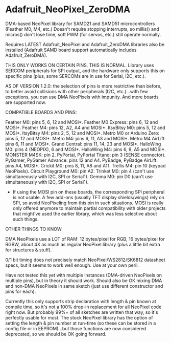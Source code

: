 # Adafruit_NeoPixel_ZeroDMA
DMA-based NeoPixel library for SAMD21 and SAMD51 microcontrollers
(Feather M0, M4, etc.) Doesn't require stopping interrupts, so millis() and
micros() don't lose time, soft PWM (for servos, etc.) still operate normally.

Requires LATEST Adafruit_NeoPixel and Adafruit_ZeroDMA libraries also be
installed (Adafruit SAMD board support automatically includes
Adafruit_ZeroDMA).

THIS ONLY WORKS ON CERTAIN PINS. THIS IS NORMAL. Library uses SERCOM
peripherals for SPI output, and the hardware only supports this on specific
pins (plus, some SERCOMs are in use for Serial, I2C, etc.).

AS OF VERSION 1.2.0: the selection of pins is more restrictive than before,
to better avoid collisions with other peripherals (I2C, etc.)...with few
exceptions, you can use DMA NeoPixels with impunity. And more boards are
supported now.

COMPATIBLE BOARDS AND PINS:

Feather M0: pins 5, 6, 12 and MOSI*.
Feather M0 Express: pins 6, 12 and MOSI*.
Feather M4: pins 12, A2, A4 and MOSI*.
ItsyBitsy M0: pins 5, 12 and MOSI*.
ItsyBitsy M4: pins 2, 5, 12 and MOSI*.
Metro M0 or Arduino Zero: pins 5, 12 and MOSI*.
Metro M4: pins 6, 11, A3 and MOSI*.
Metro M4 AirLift: pins 6, 11 and MOSI*.
Grand Central: pins 11, 14, 23 and MOSI*.
HalloWing M0: pins 4 (NEOPIX), 6 and MOSI*.
HalloWing M4: pins 6, 8, A5 and MOSI*.
MONSTER M4SK: pin 2.
PyPortal, PyPortal Titano: pin 3 (SENSE connector).
PyGamer, PyGamer Advance: pins 12 and A4.
PyBadge, PyBadge AirLift: pins A4, MOSI*.
Crickit M0: pins 8, 11, A8 and A11.
Trellis M4: pin 10 (keypad NeoPixels).
Circuit Playground M0: pin A2.
Trinket M0: pin 4 (can't use simultaneously with I2C, SPI or Serial1).
Gemma M0: pin D0 (can't use simultaneously with I2C, SPI or Serial1).

* If using the MOSI pin on these boards, the corresponding SPI peripheral is
not usable. A few add-ons (usually TFT display shields/wings) rely on SPI,
so avoid NeoPixeling from this pin in such situations. MOSI is really only
offered anymore to maintain partial compatibility with older projects that
might've used the earlier library, which was less selective about such things.

OTHER THINGS TO KNOW:

DMA NeoPixels use a LOT of RAM: 12 bytes/pixel for RGB, 16 bytes/pixel for
RGBW, about 4X as much as regular NeoPixel library (plus a little bit extra
for structures & stuff).

0/1 bit timing does not precisely match NeoPixel/WS2812/SK6812 datasheet
specs, but it seems to work well enough. Use at your own peril.

Have not tested this yet with multiple instances (DMA-driven NeoPixels on
multiple pins), but in theory it should work. Should also be OK mixing DMA
and non-DMA NeoPixels in same sketch (just use different constructor and
pins for each).

Currently this only supports strip declaration with length & pin known at
compile time, so it's not a 100% drop-in replacement for all NeoPixel code
right now. But probably 99%+ of all sketches are written that way, so it's
perfectly usable for most. The stock NeoPixel library has the option of
setting the length & pin number at run-time (so these can be stored in a
config file or in EEPROM)...but those functions are now considered
deprecated, so we should be OK going forward.
